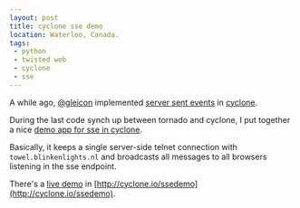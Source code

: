 ```yaml
---
layout: post
title: cyclone sse demo
location: Waterloo, Canada.
tags:
 - python
 - twisted web
 - cyclone
 - sse
---
```


A while ago, [@gleicon](http://github.com/gleicon) implemented [server sent
 events](http://en.wikipedia.org/wiki/Server-sent_events) in
 [cyclone](https://github.com/fiorix/cyclone).

During the last code synch up between tornado and cyclone, I put together a nice
[demo app for sse in cyclone](https://github.com/fiorix/cyclone/tree/master/demos/sse).

Basically, it keeps a single server-side telnet connection with
`towel.blinkenlights.nl` and broadcasts all messages to all browsers listening
in the sse endpoint.

There's a <a class="btn btn-primary" href="http://cyclone.io/ssedemo">live demo</a>
 in [http://cyclone.io/ssedemo](http://cyclone.io/ssedemo).
